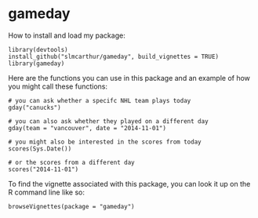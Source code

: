 gameday
=======

How to install and load my package:

```
library(devtools)
install_github("slmcarthur/gameday", build_vignettes = TRUE)
library(gameday)
```

Here are the functions you can use in this package and an example of how you might call these functions:

```
# you can ask whether a specifc NHL team plays today
gday("canucks")

# you can also ask whether they played on a different day
gday(team = "vancouver", date = "2014-11-01")

# you might also be interested in the scores from today
scores(Sys.Date())

# or the scores from a different day
scores("2014-11-01")
```

To find the vignette associated with this package, you can look it up on the R command line like so:

```
browseVignettes(package = "gameday")
```

